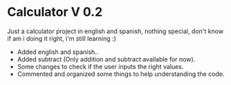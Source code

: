 # Calculator V 0.2
Just a calculator project in english and spanish, nothing special, don't know if am i doing it right, i'm still learning :)

- Added english and spanish..
- Added subtract (Only addition and subtract available for now).
- Some changes to check if the user inputs the right values.
- Commented and organized some things to help understanding the code.
